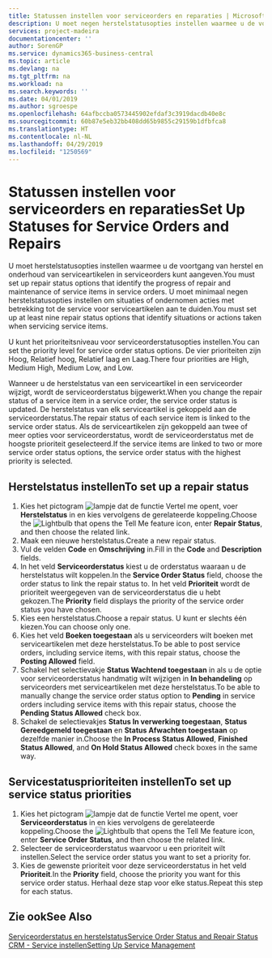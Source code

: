```yaml
---
title: Statussen instellen voor serviceorders en reparaties | Microsoft Docs
description: U moet negen herstelstatusopties instellen waarmee u de voortgang van herstel en onderhoud van serviceartikelen in serviceorders kunt aangeven.
services: project-madeira
documentationcenter: ''
author: SorenGP
ms.service: dynamics365-business-central
ms.topic: article
ms.devlang: na
ms.tgt_pltfrm: na
ms.workload: na
ms.search.keywords: ''
ms.date: 04/01/2019
ms.author: sgroespe
ms.openlocfilehash: 64afbccba0573445902efdaf3c3919dacdb40e8c
ms.sourcegitcommit: 60b87e5eb32bb408dd65b9855c29159b1dfbfca8
ms.translationtype: HT
ms.contentlocale: nl-NL
ms.lasthandoff: 04/29/2019
ms.locfileid: "1250569"
---
```

# <a name="set-up-statuses-for-service-orders-and-repairs"></a><span data-ttu-id="16321-103">Statussen instellen voor serviceorders en reparaties</span><span class="sxs-lookup"><span data-stu-id="16321-103">Set Up Statuses for Service Orders and Repairs</span></span>
<span data-ttu-id="16321-104">U moet herstelstatusopties instellen waarmee u de voortgang van herstel en onderhoud van serviceartikelen in serviceorders kunt aangeven.</span><span class="sxs-lookup"><span data-stu-id="16321-104">You must set up repair status options that identify the progress of repair and maintenance of service items in service orders.</span></span> <span data-ttu-id="16321-105">U moet minimaal negen herstelstatusopties instellen om situaties of ondernomen acties met betrekking tot de service voor serviceartikelen aan te duiden.</span><span class="sxs-lookup"><span data-stu-id="16321-105">You must set up at least nine repair status options that identify situations or actions taken when servicing service items.</span></span>  

<span data-ttu-id="16321-106">U kunt het prioriteitsniveau voor serviceorderstatusopties instellen.</span><span class="sxs-lookup"><span data-stu-id="16321-106">You can set the priority level for service order status options.</span></span> <span data-ttu-id="16321-107">De vier prioriteiten zijn Hoog, Relatief hoog, Relatief laag en Laag.</span><span class="sxs-lookup"><span data-stu-id="16321-107">There four priorities are High, Medium High, Medium Low, and Low.</span></span>  

<span data-ttu-id="16321-108">Wanneer u de herstelstatus van een serviceartikel in een serviceorder wijzigt, wordt de serviceorderstatus bijgewerkt.</span><span class="sxs-lookup"><span data-stu-id="16321-108">When you change the repair status of a service item in a service order, the service order status is updated.</span></span> <span data-ttu-id="16321-109">De herstelstatus van elk serviceartikel is gekoppeld aan de serviceorderstatus.</span><span class="sxs-lookup"><span data-stu-id="16321-109">The repair status of each service item is linked to the service order status.</span></span> <span data-ttu-id="16321-110">Als de serviceartikelen zijn gekoppeld aan twee of meer opties voor serviceorderstatus, wordt de serviceorderstatus met de hoogste prioriteit geselecteerd.</span><span class="sxs-lookup"><span data-stu-id="16321-110">If the service items are linked to two or more service order status options, the service order status with the highest priority is selected.</span></span>  

## <a name="to-set-up-a-repair-status"></a><span data-ttu-id="16321-111">Herstelstatus instellen</span><span class="sxs-lookup"><span data-stu-id="16321-111">To set up a repair status</span></span>  
1. <span data-ttu-id="16321-112">Kies het pictogram ![lampje dat de functie Vertel me opent](media/ui-search/search_small.png "Vertel me wat u wilt doen"), voer **Herstelstatus** in en kies vervolgens de gerelateerde koppeling.</span><span class="sxs-lookup"><span data-stu-id="16321-112">Choose the ![Lightbulb that opens the Tell Me feature](media/ui-search/search_small.png "Tell me what you want to do") icon, enter **Repair Status**, and then choose the related link.</span></span>
2. <span data-ttu-id="16321-113">Maak een nieuwe herstelstatus.</span><span class="sxs-lookup"><span data-stu-id="16321-113">Create a new repair status.</span></span>  
3. <span data-ttu-id="16321-114">Vul de velden **Code** en **Omschrijving** in.</span><span class="sxs-lookup"><span data-stu-id="16321-114">Fill in the **Code** and **Description** fields.</span></span>  
4. <span data-ttu-id="16321-115">In het veld **Serviceorderstatus** kiest u de orderstatus waaraan u de herstelstatus wilt koppelen.</span><span class="sxs-lookup"><span data-stu-id="16321-115">In the **Service Order Status** field, choose the order status to link the repair status to.</span></span> <span data-ttu-id="16321-116">In het veld **Prioriteit** wordt de prioriteit weergegeven van de serviceorderstatus die u hebt gekozen.</span><span class="sxs-lookup"><span data-stu-id="16321-116">The **Priority** field displays the priority of the service order status you have chosen.</span></span>  
5. <span data-ttu-id="16321-117">Kies een herstelstatus.</span><span class="sxs-lookup"><span data-stu-id="16321-117">Choose a repair status.</span></span> <span data-ttu-id="16321-118">U kunt er slechts één kiezen.</span><span class="sxs-lookup"><span data-stu-id="16321-118">You can choose only one.</span></span>  
6. <span data-ttu-id="16321-119">Kies het veld **Boeken toegestaan** als u serviceorders wilt boeken met serviceartikelen met deze herstelstatus.</span><span class="sxs-lookup"><span data-stu-id="16321-119">To be able to post service orders, including service items, with this repair status, choose the **Posting Allowed** field.</span></span>  
7. <span data-ttu-id="16321-120">Schakel het selectievakje **Status Wachtend toegestaan** in als u de optie voor serviceorderstatus handmatig wilt wijzigen in **In behandeling** op serviceorders met serviceartikelen met deze herstelstatus.</span><span class="sxs-lookup"><span data-stu-id="16321-120">To be able to manually change the service order status option to **Pending** in service orders including service items with this repair status, choose the **Pending Status Allowed** check box.</span></span>  
8. <span data-ttu-id="16321-121">Schakel de selectievakjes **Status In verwerking toegestaan**, **Status Gereedgemeld toegestaan** en **Status Afwachten toegestaan** op dezelfde manier in.</span><span class="sxs-lookup"><span data-stu-id="16321-121">Choose the **In Process Status Allowed**, **Finished Status Allowed**, and **On Hold Status Allowed** check boxes in the same way.</span></span>
  
## <a name="to-set-up-service-status-priorities"></a><span data-ttu-id="16321-122">Servicestatusprioriteiten instellen</span><span class="sxs-lookup"><span data-stu-id="16321-122">To set up service status priorities</span></span>  
1. <span data-ttu-id="16321-123">Kies het pictogram ![lampje dat de functie Vertel me opent](media/ui-search/search_small.png "Vertel me wat u wilt doen"), voer **Serviceorderstatus** in en kies vervolgens de gerelateerde koppeling.</span><span class="sxs-lookup"><span data-stu-id="16321-123">Choose the ![Lightbulb that opens the Tell Me feature](media/ui-search/search_small.png "Tell me what you want to do") icon, enter **Service Order Status**, and then choose the related link.</span></span>  
2. <span data-ttu-id="16321-124">Selecteer de serviceorderstatus waarvoor u een prioriteit wilt instellen.</span><span class="sxs-lookup"><span data-stu-id="16321-124">Select the service order status you want to set a priority for.</span></span>  
3. <span data-ttu-id="16321-125">Kies de gewenste prioriteit voor deze serviceorderstatus in het veld **Prioriteit**.</span><span class="sxs-lookup"><span data-stu-id="16321-125">In the **Priority** field, choose the priority you want for this service order status.</span></span> <span data-ttu-id="16321-126">Herhaal deze stap voor elke status.</span><span class="sxs-lookup"><span data-stu-id="16321-126">Repeat this step for each status.</span></span>  

## <a name="see-also"></a><span data-ttu-id="16321-127">Zie ook</span><span class="sxs-lookup"><span data-stu-id="16321-127">See Also</span></span>  
[<span data-ttu-id="16321-128">Serviceorderstatus en herstelstatus</span><span class="sxs-lookup"><span data-stu-id="16321-128">Service Order Status and Repair Status</span></span>](service-service-order-status-and-repair-status.md)  
[<span data-ttu-id="16321-129">CRM - Service instellen</span><span class="sxs-lookup"><span data-stu-id="16321-129">Setting Up Service Management</span></span>](service-setup-service.md)  
